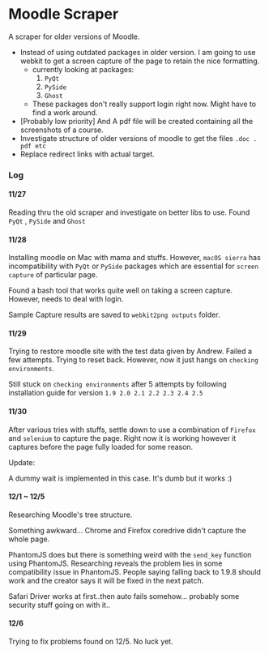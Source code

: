 # Moodle Scraper
A scraper for older versions of Moodle.

- Instead of using outdated packages in older version. I am going to use webkit to get a screen capture of the page to retain the nice formatting.
  - currently looking at packages:
    1. `PyQt`
    2. `PySide`
    3. `Ghost`
  - These packages don't really support login right now. Might have to find a work around.
- [Probably low priority] And A pdf file will be created containing all the screenshots of a course.
- Investigate structure of older versions of moodle to get the files `.doc . pdf etc`
- Replace redirect links with actual target.


### Log

#### 11/27

Reading thru the old scraper and investigate on better libs to use. Found `PyQt` , `PySide` and `Ghost`

#### 11/28

Installing moodle on Mac with mama and stuffs. However, `macOS sierra` has incompatibility with `PyQt` or `PySide` packages which are essential for `screen capture` of particular page.

Found a bash tool that works quite well on taking a screen capture. However, needs to deal with login.

Sample Capture results are saved to `webkit2png outputs` folder.

#### 11/29

Trying to restore moodle site with the test data given by Andrew. Failed a few attempts. Trying to reset back. However, now it just hangs on `checking environments`.

Still stuck on  `checking environments` after 5 attempts by following installation guide for version `1.9 2.0 2.1 2.2 2.3 2.4 2.5`

#### 11/30

After various tries with stuffs, settle down to use a combination of `Firefox` and `selenium` to capture the page. Right now it is working however it captures before the page fully loaded for some reason.

Update:

A dummy wait is implemented in this case. It's dumb but it works :)

#### 12/1 ~ 12/5

Researching Moodle's tree structure. 

Something awkward… Chrome and Firefox coredrive didn't capture the whole page.

PhantomJS does but there is something weird with the `send_key` function using PhantomJS. Researching reveals the problem lies in some compatibility issue in PhantomJS. People saying falling back to 1.9.8 should work and the creator says it will be fixed in the next patch.

Safari Driver works at first..then auto fails somehow… probably some security stuff going on with it..

#### 12/6

Trying to fix problems found on 12/5. No luck yet.